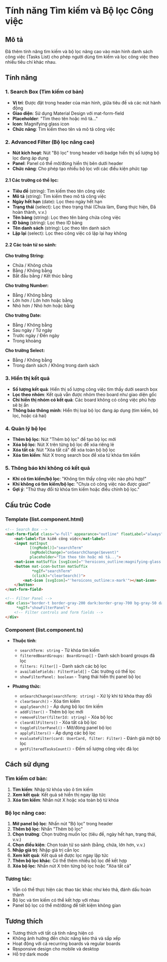 # Tính năng Tìm kiếm và Bộ lọc Công việc

## Mô tả
Đã thêm tính năng tìm kiếm và bộ lọc nâng cao vào màn hình danh sách công việc (Tasks List) cho phép người dùng tìm kiếm và lọc công việc theo nhiều tiêu chí khác nhau.

## Tính năng

### 1. Search Box (Tìm kiếm cơ bản)
- **Vị trí**: Được đặt trong header của màn hình, giữa tiêu đề và các nút hành động
- **Giao diện**: Sử dụng Material Design với mat-form-field
- **Placeholder**: "Tìm theo tên hoặc mô tả..."
- **Icon**: Magnifying glass icon
- **Chức năng**: Tìm kiếm theo tên và mô tả công việc

### 2. Advanced Filter (Bộ lọc nâng cao)
- **Nút kích hoạt**: Nút "Bộ lọc" trong header với badge hiển thị số lượng bộ lọc đang áp dụng
- **Panel**: Panel có thể mở/đóng hiển thị bên dưới header
- **Chức năng**: Cho phép tạo nhiều bộ lọc với các điều kiện phức tạp

#### 2.1 Các trường có thể lọc:
- **Tiêu đề** (string): Tìm kiếm theo tên công việc
- **Mô tả** (string): Tìm kiếm theo mô tả công việc
- **Ngày hết hạn** (date): Lọc theo ngày hết hạn
- **Trạng thái** (select): Lọc theo trạng thái (Chưa làm, Đang thực hiện, Đã hoàn thành, v.v.)
- **Tên bảng** (string): Lọc theo tên bảng chứa công việc
- **ID bảng** (string): Lọc theo ID bảng
- **Tên danh sách** (string): Lọc theo tên danh sách
- **Lặp lại** (select): Lọc theo công việc có lặp lại hay không

#### 2.2 Các toán tử so sánh:
**Cho trường String:**
- Chứa / Không chứa
- Bằng / Không bằng
- Bắt đầu bằng / Kết thúc bằng

**Cho trường Number:**
- Bằng / Không bằng
- Lớn hơn / Lớn hơn hoặc bằng
- Nhỏ hơn / Nhỏ hơn hoặc bằng

**Cho trường Date:**
- Bằng / Không bằng
- Sau ngày / Từ ngày
- Trước ngày / Đến ngày
- Trong khoảng

**Cho trường Select:**
- Bằng / Không bằng
- Trong danh sách / Không trong danh sách

### 3. Hiển thị kết quả
- **Số lượng kết quả**: Hiển thị số lượng công việc tìm thấy dưới search box
- **Lọc theo nhóm**: Kết quả vẫn được nhóm theo board như giao diện gốc
- **Chỉ hiển thị nhóm có kết quả**: Các board không có công việc phù hợp sẽ bị ẩn
- **Thông báo thông minh**: Hiển thị loại bộ lọc đang áp dụng (tìm kiếm, bộ lọc, hoặc cả hai)

### 4. Quản lý bộ lọc
- **Thêm bộ lọc**: Nút "Thêm bộ lọc" để tạo bộ lọc mới
- **Xóa bộ lọc**: Nút X trên từng bộ lọc để xóa riêng lẻ
- **Xóa tất cả**: Nút "Xóa tất cả" để xóa toàn bộ bộ lọc
- **Xóa tìm kiếm**: Nút X trong search box để xóa từ khóa tìm kiếm

### 5. Thông báo khi không có kết quả
- **Khi có tìm kiếm/bộ lọc**: "Không tìm thấy công việc nào phù hợp!"
- **Khi không có tìm kiếm/bộ lọc**: "Chưa có công việc nào được giao!"
- **Gợi ý**: "Thử thay đổi từ khóa tìm kiếm hoặc điều chỉnh bộ lọc."

## Cấu trúc Code

### Template (list.component.html)
```html
<!-- Search Box -->
<mat-form-field class="w-full" appearance="outline" floatLabel="always">
    <mat-label>Tìm kiếm công việc</mat-label>
    <input matInput 
           [(ngModel)]="searchTerm" 
           (ngModelChange)="onSearchChange($event)"
           placeholder="Tìm theo tên hoặc mô tả...">
    <mat-icon matSuffix [svgIcon]="'heroicons_outline:magnifying-glass'"></mat-icon>
    <button mat-icon-button matSuffix 
            *ngIf="searchTerm" 
            (click)="clearSearch()">
        <mat-icon [svgIcon]="'heroicons_outline:x-mark'"></mat-icon>
    </button>
</mat-form-field>

<!-- Filter Panel -->
<div class="border-t border-gray-200 dark:border-gray-700 bg-gray-50 dark:bg-gray-800" 
     *ngIf="showFilterPanel">
    <!-- Filter controls and form fields -->
</div>
```

### Component (list.component.ts)
- **Thuộc tính**:
  - `searchTerm: string` - Từ khóa tìm kiếm
  - `filteredBoardGroups: BoardGroup[]` - Danh sách board groups đã lọc
  - `filters: Filter[]` - Danh sách các bộ lọc
  - `availableFields: FilterField[]` - Các trường có thể lọc
  - `showFilterPanel: boolean` - Trạng thái hiển thị panel bộ lọc

- **Phương thức**:
  - `onSearchChange(searchTerm: string)` - Xử lý khi từ khóa thay đổi
  - `clearSearch()` - Xóa tìm kiếm
  - `applySearch()` - Áp dụng bộ lọc tìm kiếm
  - `addFilter()` - Thêm bộ lọc mới
  - `removeFilter(filterId: string)` - Xóa bộ lọc
  - `clearAllFilters()` - Xóa tất cả bộ lọc
  - `toggleFilterPanel()` - Mở/đóng panel bộ lọc
  - `applyFilters()` - Áp dụng các bộ lọc
  - `evaluateFilter(card: UserCard, filter: Filter)` - Đánh giá một bộ lọc
  - `getFilteredTasksCount()` - Đếm số lượng công việc đã lọc

## Cách sử dụng

### Tìm kiếm cơ bản:
1. **Tìm kiếm**: Nhập từ khóa vào ô tìm kiếm
2. **Xem kết quả**: Kết quả sẽ hiển thị ngay lập tức
3. **Xóa tìm kiếm**: Nhấn nút X hoặc xóa toàn bộ từ khóa

### Bộ lọc nâng cao:
1. **Mở panel bộ lọc**: Nhấn nút "Bộ lọc" trong header
2. **Thêm bộ lọc**: Nhấn "Thêm bộ lọc"
3. **Chọn trường**: Chọn trường muốn lọc (tiêu đề, ngày hết hạn, trạng thái, v.v.)
4. **Chọn điều kiện**: Chọn toán tử so sánh (bằng, chứa, lớn hơn, v.v.)
5. **Nhập giá trị**: Nhập giá trị cần lọc
6. **Xem kết quả**: Kết quả sẽ được lọc ngay lập tức
7. **Thêm bộ lọc khác**: Có thể thêm nhiều bộ lọc để kết hợp
8. **Xóa bộ lọc**: Nhấn nút X trên từng bộ lọc hoặc "Xóa tất cả"

### Tương tác:
- Vẫn có thể thực hiện các thao tác khác như kéo thả, đánh dấu hoàn thành
- Bộ lọc và tìm kiếm có thể kết hợp với nhau
- Panel bộ lọc có thể mở/đóng để tiết kiệm không gian

## Tương thích
- Tương thích với tất cả tính năng hiện có
- Không ảnh hưởng đến chức năng kéo thả và sắp xếp
- Hoạt động với cả recurring boards và regular boards
- Responsive design cho mobile và desktop
- Hỗ trợ dark mode
